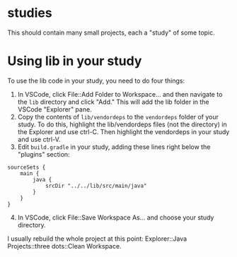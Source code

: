 # studies
This should contain many small projects, each a "study" of some topic.

# Using lib in your study

To use the lib code in your study, you need to do four things:

1. In VSCode, click File::Add Folder to Workspace... and then navigate to the `lib` directory and click "Add."
   This will add the lib folder in the VSCode "Explorer" pane.
2. Copy the contents of `lib/vendordeps` to the `vendordeps` folder of your study.  To do this, highlight
   the lib/vendordeps files (not the directory) in the Explorer and use ctrl-C.  Then highlight the vendordeps
   in your study and use ctrl-V.
3. Edit `build.gradle` in your study, adding these lines right below the "plugins" section:

```
sourceSets {
    main {
        java {
            srcDir "../../lib/src/main/java"
        }
    }
}
```
4. In VSCode, click File::Save Workspace As... and choose your study directory.

I usually rebuild the whole project at this point: Explorer::Java Projects::three dots::Clean Workspace.

